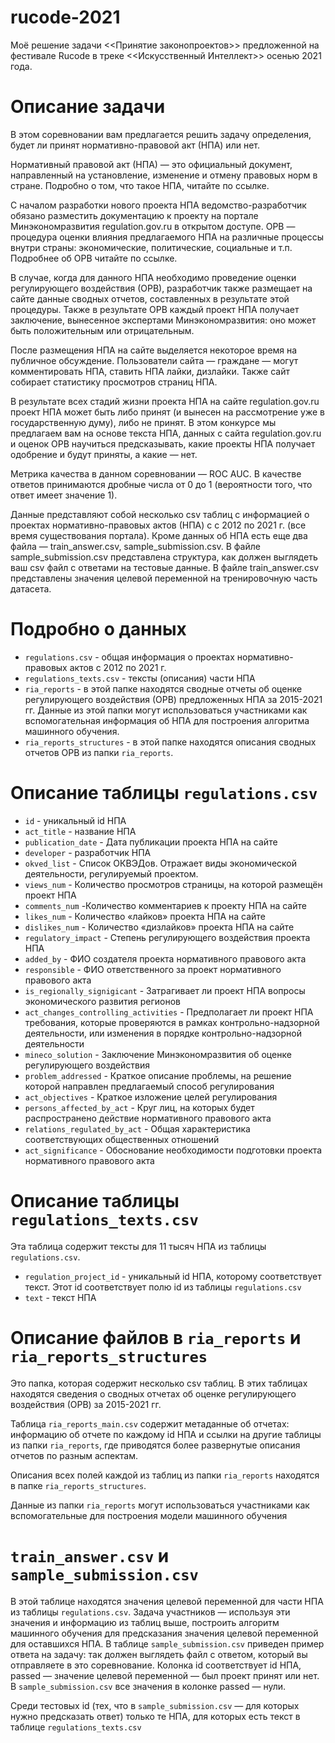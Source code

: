 # rucode-2021

Моё решение задачи <<Принятие законопроектов>> предложенной на фестивале Rucode в треке <<Искусственный Интеллект>> осенью 2021 года.

# Описание задачи

В этом соревновании вам предлагается решить задачу определения, будет ли принят нормативно-правовой акт (НПА) или нет.

Нормативный правовой акт (НПА) — это официальный документ, направленный на установление, изменение и отмену правовых норм в стране. Подробно о том, что такое НПА, читайте по ссылке.

С началом разработки нового проекта НПА ведомство-разработчик обязано разместить документацию к проекту на портале Минэкономразвития regulation.gov.ru в открытом доступе. ОРВ — процедура оценки влияния предлагаемого НПА на различные процессы внутри страны: экономические, политические, социальные и т.п. Подробнее об ОРВ читайте по ссылке.

В случае, когда для данного НПА необходимо проведение оценки регулирующего воздействия (ОРВ), разработчик также размещает на сайте данные сводных отчетов, составленных в результате этой процедуры. Также в результате ОРВ каждый проект НПА получает заключение, вынесенное экспертами Минэкономразвития: оно может быть положительным или отрицательным.

После размещения НПА на сайте выделяется некоторое время на публичное обсуждение. Пользователи сайта — граждане — могут комментировать НПА, ставить НПА лайки, дизлайки. Также сайт собирает статистику просмотров страниц НПА.

В результате всех стадий жизни проекта НПА на сайте regulation.gov.ru проект НПА может быть либо принят (и вынесен на рассмотрение уже в государственную думу), либо не принят. В этом конкурсе мы предлагаем вам на основе текста НПА, данных с сайта regulation.gov.ru и оценок ОРВ научиться предсказывать, какие проекты НПА получает одобрение и будут приняты, а какие — нет.

Метрика качества в данном соревновании — ROC AUC.
В качестве ответов принимаются дробные числа от 0 до 1 (вероятности того, что ответ имеет значение 1).

Данные представляют собой несколько csv таблиц с информацией о проектах нормативно-правовых актов (НПА) с с 2012 по 2021 г. (все время существования портала). Кроме данных об НПА есть еще два файла — train_answer.csv, sample_submission.csv. В файле sample_submission.csv представлена структура, как должен выглядеть ваш csv файл с ответами на тестовые данные. В файле train_answer.csv представлены значения целевой переменной на тренировочную часть датасета.

# Подробно о данных
* `regulations.csv` - общая информация о проектах нормативно-правовых актов с 2012 по 2021 г.
* `regulations_texts.csv` - тексты (описания) части НПА
* `ria_reports` - в этой папке находятся сводные отчеты об оценке регулирующего воздействия (ОРВ) предложенных НПА за 2015-2021 гг. Данные из этой папки могут использоваться участниками как вспомогательная информация об НПА для построения алгоритма машинного обучения.
* `ria_reports_structures` - в этой папке находятся описания сводных отчетов ОРВ из папки `ria_reports`.

# Описание таблицы `regulations.csv`
* `id` - уникальный id НПА
* `act_title` - название НПА
* `publication_date` - Дата публикации проекта НПА на сайте
* `developer` - разработчик НПА
* `okved_list` - Список ОКВЭДов. Отражает виды экономической деятельности, регулируемый проектом.
* `views_num` - Количество просмотров страницы, на которой размещён проект НПА
* `comments_num` -Количество комментариев к проекту НПА на сайте
* `likes_num` - Количество «лайков» проекта НПА на сайте
* `dislikes_num` - Количество «дизлайков» проекта НПА на сайте
* `regulatory_impact` - Степень регулирующего воздействия проекта НПА
* `added_by` - ФИО создателя проекта нормативного правового акта
* `responsible` - ФИО ответственного за проект нормативного правового акта
* `is_regionally_signigicant` - Затрагивает ли проект НПА вопросы экономического развития регионов
* `act_changes_controlling_activities` - Предполагает ли проект НПА требования, которые проверяются в рамках контрольно-надзорной деятельности, или изменения в порядке контрольно-надзорной деятельности
* `mineco_solution` - Заключение Минэкономразвития об оценке регулирующего воздействия
* `problem_addressed` - Краткое описание проблемы, на решение которой направлен предлагаемый способ регулирования
* `act_objectives` - Краткое изложение целей регулирования
* `persons_affected_by_act` - Круг лиц, на которых будет распространено действие нормативного правового акта
* `relations_regulated_by_act` - Общая характеристика соответствующих общественных отношений
* `act_significance` - Обоснование необходимости подготовки проекта нормативного правового акта

# Описание таблицы `regulations_texts.csv`

Эта таблица содержит тексты для 11 тысяч НПА из таблицы `regulations.csv`.

* `regulation_project_id` - уникальный id НПА, которому соответствует текст. Этот id соответствует полю id из таблицы `regulations.csv`
* `text` - текст НПА

# Описание файлов в `ria_reports` и `ria_reports_structures`
Это папка, которая содержит несколько csv таблиц. В этих таблицах находятся сведения о сводных отчетах об оценке регулирующего воздействия (ОРВ) за 2015-2021 гг.

Таблица `ria_reports_main.csv` содержит метаданные об отчетах: информацию об отчете по каждому id НПА и ссылки на другие таблицы из папки `ria_reports`, где приводятся более развернутые описания отчетов по разным аспектам.

Описания всех полей каждой из таблиц из папки `ria_reports` находятся в папке `ria_reports_structures`.

Данные из папки `ria_reports` могут использоваться участниками как вспомогательные для построения модели машинного обучения

# `train_answer.csv` и `sample_submission.csv`

В этой таблице находятся значения целевой переменной для части НПА из таблицы `regulations.csv`. Задача участников — используя эти значения и информацию из таблиц выше, построить алгоритм машинного обучения для предсказания значения целевой переменной для оставшихся НПА. В таблице `sample_submission.csv` приведен пример ответа на задачу: так должен выглядеть файл с ответом, который вы отправляете в это соревнование. Колонка id соответствует id НПА, passed — значение целевой переменной — был проект принят или нет. В `sample_submission.csv` все значения в колонке passed — нули.

Среди тестовых id (тех, что в `sample_submission.csv` — для которых нужно предсказать ответ) только те НПА, для которых есть текст в таблице `regulations_texts.csv`
